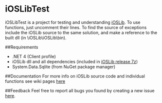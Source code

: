 # iOSLibTest
iOSLibTest is a project for testing and understanding [iOSLib](https://github.com/geiszla/iOSLib). To use functions, just uncomment their lines. To find the source of exceptions include the iOSLib source to the same solution, and make a reference to the built dll (in \iOSLib\iOSLib\bin).

##Requirements
 - .NET 4 (Client profile)
 - iOSLib dll and all dependencies (included in [iOSLib release 7z](https://github.com/geiszla/iOSLib/releases))
 - System.Data.Sqlite (from NuGet package manager)

##Documentation
For more info on iOSLib source code and individual functions see wiki pages [here](https://github.com/geiszla/iOSLib/wiki)

##Feedback
Feel free to report all bugs you found by creating a new issue [here](https://github.com/geiszla/iOSLibTest/issues).
